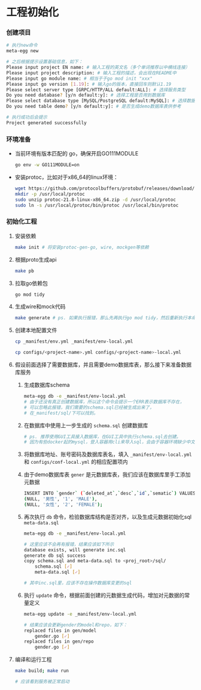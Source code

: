 # 工程初始化

### 创建项目
    
```bash
# 执行new命令
meta-egg new

# 之后根据提示设置基础信息，如下：
Please input project EN name: # 输入工程的英文名（多个单词推荐以中横线连接）
Please input project description: # 输入工程的描述，会出现在README中
Please input go module name: # 相当于于go mod init "xxx"
Please input go version [1.19]: # 输入go的版本，直接回车则默认1.19
Please select server type [GRPC/HTTP/ALL default:ALL]: # 选择服务类型
Do you need database? [y/n default:y]: # 选择工程是否用到数据库
Please select database type [MySQL/PostgreSQL default:MySQL]: # 选择数据库类型
Do you need table demo? [y/n default:y]: # 是否生成demo数据库表供参考

# 执行成功后会提示
Project generated successfully
```
    
### 环境准备

- 当前环境有版本匹配的 go，确保开启GO111MODULE
        
    ```bash
    go env -w GO111MODULE=on
    ```
        
- 安装protoc，比如对于x86_64的linux环境：
        
    ```bash
    wget https://github.com/protocolbuffers/protobuf/releases/download/v21.8/protoc-21.8-linux-x86_64.zip
    mkdir -p /usr/local/protoc
    sudo unzip protoc-21.8-linux-x86_64.zip -d /usr/local/protoc
    sudo ln -s /usr/local/protoc/bin/protoc /usr/local/bin/protoc
    ```
        
### 初始化工程

1. 安装依赖
        
    ```bash
    make init # 将安装protoc-gen-go, wire, mockgen等依赖
    ```
        
2. 根据proto生成api
        
    ```bash
    make pb
    ```
        
3. 拉取go依赖包
    
    ```bash
    go mod tidy
    ```
        
4. 生成wire和mock代码
    
    ```bash
    make generate # ps. 如果执行报错，那么先再执行go mod tidy，然后重新执行本命令
    ```
    
5. 创建本地配置文件
    
    ```bash
    cp _manifest/env.yml _manifest/env-local.yml
    
    cp configs/<project-name>.yml configs/<project-name>-local.yml
    ```
    
6. 假设前面选择了需要数据库，并且需要demo数据库表，那么接下来准备数据库服务
    1. 生成数据库schema
        
        ```bash
        meta-egg db -e _manifest/env-local.yml
        # 由于还没有真正创建数据库，所以这个命令会提示一个ERR表示数据库不存在，
        # 可以忽略此报错，我们需要的schema.sql已经被生成出来了，
        # 在_manifest/sql/下可以找到。
        ```
        
    2. 在数据库中使用上一步生成的 `schema.sql` 创建数据库
        
        ```bash
        # ps. 推荐使用GUI工具接入数据库，在GUI工具中执行schema.sql去创建。
        # 因为有些docker起的mysql，登入容器用cli来导入sql，会由于容器环境缺少中文支持，导致创建的数据库表comment和字段comment未能正确写入。
        ```
        
    3. 将数据库地址、账号密码及数据库表名，填入 `_manifest/env-local.yml` 和 `configs/conf-local.yml` 的相应配置项内
    4. 由于demo数据库表 `gener` 是元数据库表，我们应该在数据库里手工添加元数据
        
        ```bash
        INSERT INTO `gender` (`deleted_at`,`desc`,`id`,`sematic`) VALUES
        (NULL, '男性', '1', 'MALE'),
        (NULL, '女性', '2', 'FEMALE');
        ```
        
    5. 再次执行 `db` 命令，检验数据库结构是否对齐，以及生成元数据初始化sql `meta-data.sql` 
        
        ```bash
        meta-egg db -e _manifest/env-local.yml
        
        # 这里应该不会再有报错，结果应该如下所示
        database exists, will generate inc.sql
        generate db sql success
        copy schema.sql and meta-data.sql to <proj_root>/sql/
            schema.sql [✓]
            meta-data.sql [✓]
        
        # 其中inc.sql里，应该不存在操作数据库变更的sql
        ```
        
    6. 执行 `update` 命令，根据前面创建的元数据生成代码，增加对元数据的常量定义
        
        ```bash
        meta-egg update -e _manifest/env-local.yml
        
        # 结果应该会更新gender的model和repo，如下：
        replaced files in gen/model
            gender.go [✓]
        replaced files in gen/repo
            gender.go [✓]
        ```
        
7. 编译和运行工程
    
    ```bash
    make build; make run
    
    # 应该看到服务被正常启动
    ```